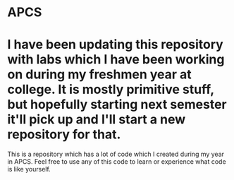 APCS
====
I have been updating this repository with labs which I have been working on during my freshmen year at college. It is mostly primitive stuff, but hopefully starting next semester it'll pick up and I'll start a new repository for that.
====
This is a repository which has a lot of code which I created during my year in APCS. Feel free to use any of this code to learn or experience what code is like yourself.
